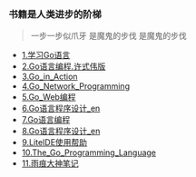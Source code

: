 ### 书籍是人类进步的阶梯
 > 一步一步似爪牙 是魔鬼的步伐 是魔鬼的步伐

 * [1.学习Go语言](学习Go语言.pdf)<br>
 * [2.Go语言编程.许式伟版](Go语言编程.许式伟版.pdf)<br>
 * [3.Go_in_Action](Go_in_Action.pdf)<br>
 * [4.Go_Network_Programming](Go_Network_Programming.pdf)<br>
 * [5.Go_Web编程](Go_Web编程.pdf)<br>
 * [6.Go语言程序设计_en](Go语言程序设计_en.pdf)<br>
 * [7.Go语言编程](Go语言编程.pdf)<br>
 * [8.Go语言程序设计_en](Go语言程序设计_en.pdf)<br>
 * [9.LiteIDE使用帮助](LiteIDE使用帮助.pdf)<br>
 * [10.The_Go_Programming_Language](The_Go_Programming_Language.pdf)<br>
 * [11.雨痕大神笔记](GoYuYanXueXiBiJi-YuHen.pdf)<br>
